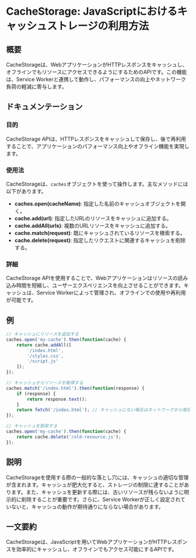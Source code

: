 <!--
Meta Description: # CacheStorage: JavaScriptにおけるキャッシュストレージの利用方法 ## 概要 CacheStorageは、WebアプリケーションがHTTPレスポンスをキャッシュし、オフラインでもリソースにアクセスできるようにするためのAPIです。この機能は、Service Workerと連...
Meta Keywords: cache, caches, return, cachestorage, cachestorageは
-->

# CacheStorage: JavaScriptにおけるキャッシュストレージの利用方法

## 概要
CacheStorageは、WebアプリケーションがHTTPレスポンスをキャッシュし、オフラインでもリソースにアクセスできるようにするためのAPIです。この機能は、Service Workerと連携して動作し、パフォーマンスの向上やネットワーク負荷の軽減に寄与します。

## ドキュメンテーション
### 目的
CacheStorage APIは、HTTPレスポンスをキャッシュして保存し、後で再利用することで、アプリケーションのパフォーマンス向上やオフライン機能を実現します。

### 使用法
CacheStorageは、`caches`オブジェクトを使って操作します。主なメソッドには以下があります。

- **caches.open(cacheName)**: 指定した名前のキャッシュオブジェクトを開く。
- **cache.add(url)**: 指定したURLのリソースをキャッシュに追加する。
- **cache.addAll(urls)**: 複数のURLリソースをキャッシュに追加する。
- **cache.match(request)**: 既にキャッシュされているリソースを検索する。
- **cache.delete(request)**: 指定したリクエストに関連するキャッシュを削除する。

### 詳細
CacheStorage APIを使用することで、Webアプリケーションはリソースの読み込み時間を短縮し、ユーザーエクスペリエンスを向上させることができます。キャッシュは、Service Workerによって管理され、オフラインでの使用や再利用が可能です。

## 例
```javascript
// キャッシュにリソースを追加する
caches.open('my-cache').then(function(cache) {
    return cache.addAll([
        '/index.html',
        '/styles.css',
        '/script.js'
    ]);
});

// キャッシュからリソースを取得する
caches.match('/index.html').then(function(response) {
    if (response) {
        return response.text();
    }
    return fetch('/index.html'); // キャッシュにない場合はネットワークから取得
});

// キャッシュを削除する
caches.open('my-cache').then(function(cache) {
    return cache.delete('/old-resource.js');
});
```

## 説明
CacheStorageを使用する際の一般的な落とし穴には、キャッシュの適切な管理が含まれます。キャッシュが肥大化すると、ストレージの制限に達することがあります。また、キャッシュを更新する際には、古いリソースが残らないように明示的に削除することが重要です。さらに、Service Workerが正しく設定されていないと、キャッシュの動作が期待通りにならない場合があります。

## 一文要約
CacheStorageは、JavaScriptを用いてWebアプリケーションがHTTPレスポンスを効率的にキャッシュし、オフラインでもアクセス可能にするAPIです。